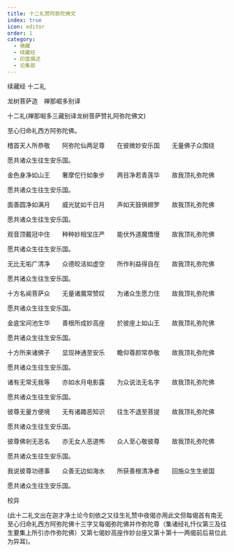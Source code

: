 ```yaml
---
title: 十二礼赞阿弥陀佛文
index: true
icon: editor
order: 1
category:
  - 佛藏
  - 续藏经
  - 印度撰述
  - 论集部
---
```


续藏经   十二礼  

龙树菩萨造　禅那崛多别译  

十二礼(禅那啒多三藏别译龙树菩萨赞礼阿弥陀佛文)  

至心归命礼西方阿弥陀佛。  

稽首天人所恭敬　　阿弥陀仙两足尊　　在彼微妙安乐国　　无量佛子众围绕  

愿共诸众生往生安乐国。  

金色身净如山王　　奢摩佗行如象步　　两目净若青莲华　　故我顶礼弥陀佛  

愿共诸众生往生安乐国。  

面善圆净如满月　　威光犹如千日月　　声如天鼓俱翅罗　　故我顶礼弥陀佛  

愿共诸众生往生安乐国。  

观音顶戴冠中住　　种种妙相宝庄严　　能伏外道魔憍慢　　故我顶礼弥陀佛  

愿共诸众生往生安乐国。  

无比无垢广清净　　众德皎洁如虚空　　所作利益得自在　　故我顶礼弥陀佛  

愿共诸众生往生安乐国。  

十方名闻菩萨众　　无量诸魔常赞叹　　为诸众生愿力住　　故我顶礼弥陀佛  

愿共诸众生往生安乐国。  

金底宝间池生华　　善根所成妙高座　　於彼座上如山王　　故我顶礼弥陀佛  

愿共诸众生往生安乐国。  

十方所来诸佛子　　显现神通至安乐　　瞻仰尊颜常恭敬　　故我顶礼弥陀佛  

愿共诸众生往生安乐国。  

诸有无常无我等　　亦如水月电影露　　为众说法无名字　　故我顶礼弥陀佛  

愿共诸众生往生安乐国。  

彼尊无量方便境　　无有诸趣恶知识　　往生不退至菩提　　故我顶礼弥陀佛  

愿共诸众生往生安乐国。  

彼尊佛剎无恶名　　亦无女人恶道怖　　众人至心敬彼尊　　故我顶礼弥陀佛  

愿共诸众生往生安乐国。  

我说彼尊功德事　　众善无边如海水　　所获善根清净者　　回施众生生彼国  

愿共诸众生往生安乐国。  

校异  

(此十二礼文出在迦才净土论今刻依之又往生礼赞中夜偈亦用此文但每偈首有南无至心归命礼西方阿弥陀佛十三字又每偈弥陀佛并作弥陀尊（集诸经礼忏仪第三及往生要集上所引亦作弥陀佛）又第七偈妙高座作妙台座又第十第十一两偈前后易位此为异耳)。  
